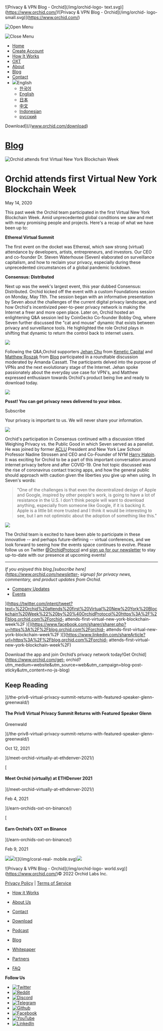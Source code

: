 ![Privacy & VPN Blog - Orchid](/img/orchid-logo-
text.svg)](https://www.orchid.com/)![Privacy & VPN Blog - Orchid](/img/orchid-
logo-small.svg)](https://www.orchid.com/)

![Open Menu](/img/icons/hamburger.svg)

![Close Menu](/img/icons/close.svg)

  * [Home](https://www.orchid.com/)
  * [Create Account](https://www.orchid.com/join)
  * [How It Works](https://www.orchid.com/how-it-works)
  * [OXT](https://www.orchid.com/oxt)
  * [About](https://www.orchid.com/about-us)
  * [Blog](/)
  * [Contact](https://www.orchid.com/contact)
  * ![](/img/globe.svg)English
    * [한국어](//blog.ko.orchid.com/orchid-attends-first-virtual-new-york-blockchain-week/)
    * [English](//blog.orchid.com/orchid-attends-first-virtual-new-york-blockchain-week/)
    * [日本](//blog.ja.orchid.com/orchid-attends-first-virtual-new-york-blockchain-week/)
    * [中文](//blog.zh.orchid.com/orchid-attends-first-virtual-new-york-blockchain-week/)
    * [Indonesian](//blog.id.orchid.com/orchid-attends-first-virtual-new-york-blockchain-week/)
    * [русский](//blog.ru.orchid.com/orchid-attends-first-virtual-new-york-blockchain-week/)

Download](//www.orchid.com/download)

# [Blog](/)

![Orchid attends first Virtual New York Blockchain
Week](/static/a3711ae51622fc74f9abfc25ce5abe8a/Orchid_BlogImage_VNYBW.jpg)

# Orchid attends first Virtual New York Blockchain Week

May 14, 2020  
  

This past week the Orchid team participated in the first Virtual New York
Blockchain Week. Amid unprecedented global conditions we saw and met with many
promising people and projects. Here's a recap of what we have been up to:

**Ethereal Virtual Summit**

The first event on the docket was Ethereal, which saw strong (virtual)
attendance by developers, artists, entrepreneurs, and investors. Our CEO and
co-founder Dr. Steven Waterhouse (Seven) elaborated on surveillance
capitalism, and how to reclaim your privacy, especially during these
unprecedented circumstances of a global pandemic lockdown.

**Consensus: Distributed**

Next up was the week's largest event, this year dubbed Consensus: Distributed.
Orchid kicked off the event with a custom Foundations session on Monday, May
11th. The session began with an informative presentation by Seven about the
challenges of the current digital privacy landscape, and how Orchid's
incentivized peer-to-peer privacy network is making the Internet a freer and
more open place. Later on, Orchid hosted an enlightening Q&A session led by
CoinGecko Co-founder Bobby Ong, where Seven further discussed the "cat and
mouse" dynamic that exists between privacy and surveillance tools. He
highlighted the role Orchid plays in shifting that dynamic to return the
control back to internet users.

![](/img/uploads/blockchain-wrappup-01.jpg)

Following the Q&A,Orchid supporters [Jehan
Chu](https://twitter.com/collectionist) from [Kenetic
Capital](https://kenetic.capital/) and [Matthew
Roszak](https://twitter.com/MatthewRoszak) from [Bloq](https://www.bloq.com/)
participated in a roundtable discussion moderated by Amanda Cassatt. The
participants delved into the purpose of VPNs and the next evolutionary stage
of the Internet. Jehan spoke passionately about the everyday use case for
VPN's, and Matthew expressed enthusiasm towards Orchid's product being live
and ready to download today.

![](/img/WhisperBunny.png)

**Pssst! You can get privacy news delivered to your inbox.**

Subscribe

Your privacy is important to us. We will never share your information.

![](/img/uploads/blockchain-wrappup-02.jpg)

Orchid's participation in Consensus continued with a discussion titled
Weighing Privacy vs. the Public Good in which Seven served as a panelist. He
was joined by former [ACLU](https://twitter.com/ACLU) President and New York
Law School Professor Nadine Strossen and CEO and Co-Founder of NYM [Harry
Halpin](https://twitter.com/harryhalpin). It was exciting for Orchid to be a
part of this important conversation around internet privacy before and after
COVID-19. One hot topic discussed was the rise of coronavirus contact tracing
apps, and how the general public should approach with caution given the
liberties you give up when using. In Seven's words:

> "One of the challenges is that even the decentralized design of Apple and
> Google, inspired by other people's work, is going to have a lot of
> resistance in the U.S. I don't think people will want to download anything,
> especially from someone like Google, if it is backing it. Apple is a little
> bit more trusted and I think it would be interesting to see, but I am not
> optimistic about the adoption of something like this."

![](/img/uploads/blockchain-wrappup-03.jpg)

The Orchid team is excited to have been able to participate in these
innovative -- and perhaps future-defining -- virtual conferences, and we look
forward to seeing how the events space continues to evolve. Please follow us
on Twitter [@OrchidProtocol](https://twitter.com/orchidprotocol?lang=en) and
[sign up for our newsletter](https://www.orchid.com/#newsletter-signup) to
stay up-to-date with our presence at upcoming events!

* * *

 _If you enjoyed this blog,[subscribe here](https://www.orchid.com/newsletter-
signup) for privacy news, commentary, and product updates from Orchid._

  * [Company Updates](/tag/company-updates/)
  * [Events](/tag/events/)

](https://twitter.com/intent/tweet?text=%22Orchid%20attends%20first%20Virtual%20New%20York%20Blockchain%20Week%22%20by%20%40OrchidProtocol%20https%3A%2F%2Fblog.orchid.com%2Forchid-
attends-first-virtual-new-york-blockchain-week%2F
)[](https://www.facebook.com/sharer/sharer.php?u=https%3A%2F%2Fblog.orchid.com%2Forchid-
attends-first-virtual-new-york-blockchain-week%2F
)[](https://www.linkedin.com/shareArticle?url=https%3A%2F%2Fblog.orchid.com%2Forchid-
attends-first-virtual-new-york-blockchain-week%2F)

Download the app and join Orchid’s privacy network today!Get
Orchid](https://www.orchid.com/get-
orchid?utm_medium=website&utm_source=web&utm_campaign=blog-post-
sticky&utm_content=no-js-blog)

## Keep Reading

](/the-priv8-virtual-privacy-summit-returns-with-featured-speaker-glenn-
greenwald/)

#### The Priv8 Virtual Privacy Summit Returns with Featured Speaker Glenn
Greenwald

](/the-priv8-virtual-privacy-summit-returns-with-featured-speaker-glenn-
greenwald/)

Oct 12, 2021

](/meet-orchid-virtually-at-ethdenver-2021/)

[

#### Meet Orchid (virtually) at ETHDenver 2021

](/meet-orchid-virtually-at-ethdenver-2021/)

Feb 4, 2021

](/earn-orchids-oxt-on-binance/)

[

#### Earn Orchid’s OXT on Binance

](/earn-orchids-oxt-on-binance/)

Feb 9, 2021

![](/img/coral-electric.svg)![](/img/coral-real.svg)![](/img/coral-real-
mobile.svg)![](/img/footer-fish.svg)

![Privacy & VPN Blog - Orchid](/img/orchid-logo-
world.svg)](https://www.orchid.com/)© 2022 Orchid Labs Inc.

[Privacy Policy](https://www.orchid.com/privacy-policy) | [Terms of
Service](https://www.orchid.com/service-terms)

  * [How it Works](https://www.orchid.com/how-it-works)
  * [About Us](https://www.orchid.com/about-us)
  * [Contact](https://www.orchid.com/contact)

  * [Download](https://www.orchid.com/download)
  * [Podcast](https://www.orchid.com/podcast)
  * [Blog](/)

  * [Whitepaper](https://www.orchid.com/assets/whitepaper/whitepaper.pdf)
  * [Partners](https://www.orchid.com/partners)
  * [FAQ](https://www.orchid.com/faq)

 **Follow Us**

  * [![Twitter](/img/icons/social-twitter.svg)](https://twitter.com/OrchidProtocol)
  * [![Reddit](/img/icons/reddit.svg)](https://www.reddit.com/r/orchid/)
  * [![Discord](/img/icons/social-discord.svg)](https://discord.gg/GDbxmjxX9F)
  * [![Telegram](/img/icons/social-telegram.svg)](https://www.t.me/OrchidOfficial)
  * [![Github](/img/icons/social-github.svg)](https://github.com/OrchidTechnologies)
  * [![Facebook](/img/icons/social-facebook.svg)](https://www.facebook.com/OrchidProtocol)
  * [![YouTube](/img/icons/social-youtube.svg)](https://www.youtube.com/channel/UCIH_BKBlNemsCzDhPYZBlHw)
  * [![LinkedIn](/img/icons/social-linkedin.svg)](https://www.linkedin.com/company/orchidprotocol)

